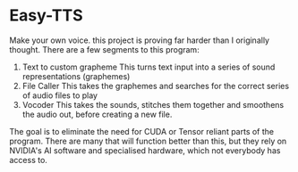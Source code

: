 # Easy-TTS
Make your own voice. this project is proving far harder than I originally thought. There are a few segments to this program:
1. Text to custom grapheme
  This turns text input into a series of sound representations (graphemes)
2. File Caller
  This takes the graphemes and searches for the correct series of audio files to play
3. Vocoder
  This takes the sounds, stitches them together and smoothens the audio out, before creating a new file.
  
The goal is to eliminate the need for CUDA or Tensor reliant parts of the program. There are many that will function better than this, but they rely on NVIDIA's AI software and specialised hardware, which not everybody has access to.
